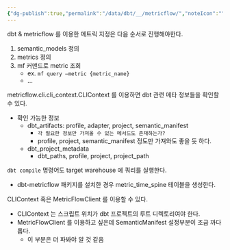 ```yaml
---
{"dg-publish":true,"permalink":"/data/dbt/__/metricflow/","noteIcon":"","created":"2024-06-30T00:39:32.000+09:00"}
---
```



dbt & metricflow 를 이용한 메트릭 지정은 다음 순서로 진행해야한다.
1. semantic_models 정의
2. metrics 정의
3. mf 커맨드로 metric 조회
    - ex. `mf query —metric {metric_name}`
    - …

metricflow.cli.cli_context.CLIContext 를 이용하면 dbt 관련 메타 정보들을 확인할 수 있다.
- 확인 가능한 정보
    - dbt_artifacts: profile, adapter, project, semantic_manifest
        - `각 필요한 정보만 가져올 수 있는 메서드도 존재하는가?`
        - profile, project, semantic_manifest 정도만 가져와도 좋을 듯 하다.
    - dbt_project_metadata
        - dbt_paths, profile, project, project_path

`dbt compile` 명령어도 target warehouse 에 쿼리를 실행한다.
- dbt-metricflow 패키지를 설치한 경우 metric_time_spine 테이블을 생성한다.

CLIContext 혹은 MetricFlowClient 를 이용할 수 있다.
- CLIContext 는 스크립트 위치가 dbt 프로젝트의 루트 디렉토리여야 한다.
- MetricFlowClient 를 이용하고 싶은데 SemanticManifest 설정부분이 조금 까다롭다.
    - 이 부분은 더 파봐야 알 것 같음